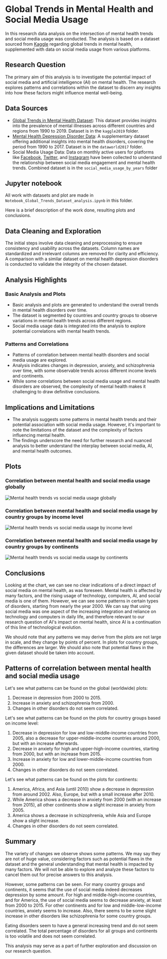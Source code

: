 # Global Trends in Mental Health and Social Media Usage

In this research data analysis on the intersection of mental health trends and social media usage was conducted. The analysis is based on a dataset sourced from [Kaggle](https://www.kaggle.com/datasets/imtkaggleteam/mental-health?select=1-+mental-illnesses-prevalence.csv) regarding global trends in mental health, supplemented with data on social media usage from various platforms.

## Research Question
The primary aim of this analysis is to investigate the potential impact of social media and artificial intelligence (AI) on mental health. The research explores patterns and correlations within the dataset to discern any insights into how these factors might influence mental well-being.

## Data Sources
- [Global Trends in Mental Health Dataset](https://www.kaggle.com/datasets/imtkaggleteam/mental-health?select=1-+mental-illnesses-prevalence.csv): This dataset provides insights into the prevalence of mental illnesses across different countries and regions from 1990 to 2019. Dataset is in the ```kaggle2019``` folder.
- [Mental Health Depression Disorder Data](https://data.world/vizzup/mental-health-depression-disorder-data/workspace/file?filename=Mental+health+Depression+disorder+Data.xlsx): A supplementary dataset offering additional insights into mental health disorders, covering the period from 1990 to 2017. Dataset is in the ```dataworld2017``` folder.
- Social Media Usage Data: Data on monthly active users for platforms like [Facebook](https://www.businessofapps.com/data/facebook-statistics/), [Twitter](https://www.businessofapps.com/data/twitter-statistics/), and [Instagram](https://www.businessofapps.com/data/instagram-statistics/) have been collected to understand the relationship between social media engagement and mental health trends. Combined dataset is in the ```social_media_usage_by_years``` folder

## Jupyter notebook
All work with datasets and plot are made in ```Notebook_Global_Trends_Dataset_analysis.ipynb``` in this folder. 

Here is a brief description of the work done, resulting plots and conclusions.

## Data Cleaning and Exploration
The initial steps involve data cleaning and preprocessing to ensure consistency and usability across the datasets. Column names are standardized and irrelevant columns are removed for clarity and efficiency. A comparison with a similar dataset on mental health depression disorders is conducted to validate the integrity of the chosen dataset.

## Analysis Highlights
### Basic Analysis and Plots
- Basic analysis and plots are generated to understand the overall trends in mental health disorders over time.
- The dataset is segmented by countries and country groups to observe variations in mental health trends across different regions.
- Social media usage data is integrated into the analysis to explore potential correlations with mental health trends.

### Patterns and Correlations
- Patterns of correlation between mental health disorders and social media usage are explored.
- Analysis indicates changes in depression, anxiety, and schizophrenia over time, with some observable trends across different income levels and continents.
- While some correlations between social media usage and mental health disorders are observed, the complexity of mental health makes it challenging to draw definitive conclusions.

## Implications and Limitations
- The analysis suggests some patterns in mental health trends and their potential association with social media usage. However, it's important to note the limitations of the dataset and the complexity of factors influencing mental health.
- The findings underscore the need for further research and nuanced analysis to better understand the interplay between social media, AI, and mental health outcomes.


## Plots

### Correlation between mental health and social media usage globally 

![Mental health trends vs social media usage globally](image.png)

### Correlation between mental health and social media usage by country groups by income level

![Mental health trends vs social media usage by income level](image-1.png)

### Correlation between mental health and social media usage by country groups by continents

![Mental health trends vs social media usage by continents](image-2.png)

## Conclusions

Looking at the chart, we can see no clear indications of a direct impact of social media on mental health, as was foreseen. Mental health is affected by many factors, and the rising usage of technology, computers, AI, and social media is one of them. However, we can see some patterns in certain types of disorders, starting from nearly the year 2000. We can say that using social media was one aspect of the increasing integration and reliance on technology and computers in daily life, and therefore relevant to our research question of AI's impact on mental health, since AI is a continuation of this line of technological evolution.

We should note that any patterns we may derive from the plots are not large in scale, and they change by points of percent. In plots for country groups, the differences are larger. We should also note that potential flaws in the given dataset should be taken into account.

## Patterns of correlation between mental health and social media usage

Let's see what patterns can be found on the global (worldwide) plots:
1. Decrease in depression from 2000 to 2015.
2. Increase in anxiety and schizophrenia from 2000.
3. Changes in other disorders do not seem correlated.

Let's see what patterns can be found on the plots for country groups based on income level:
1. Decrease in depression for low and low-middle-income countries from 2005, also a decrease for upper-middle-income countries around 2000, but with an increase afterwards.
2. Decrease in anxiety for high and upper-high-income countries, starting from 2000, but with an increase from 2015.
3. Increase in anxiety for low and lower-middle-income countries from 2000.
4. Changes in other disorders do not seem correlated.

Let's see what patterns can be found on the plots for continents:
1. America, Africa, and Asia (until 2010) show a decrease in depression from around 2002. Also, Europe, but with a small increase after 2010.
2. While America shows a decrease in anxiety from 2000 (with an increase from 2015), all other continents show a slight increase in anxiety from 2005.
3. America shows a decrease in schizophrenia, while Asia and Europe show a slight increase.
4. Changes in other disorders do not seem correlated.

## Summary

The variety of changes we observe shows some patterns. We may say they are not of huge value, considering factors such as potential flaws in the dataset and the general understanding that mental health is impacted by many factors. We will not be able to explore and analyze these factors to cancel them out for precise answers to this analysis. 

However, some patterns can be seen. For many country groups and continents, it seems that the use of social media indeed decreases depression by some amount. For high and middle-high-income countries, and for America, the use of social media seems to decrease anxiety, at least from 2000 to 2015. For other continents and for low and middle-low-income countries, anxiety seems to increase. Also, there seems to be some slight increase in other disorders like schizophrenia for some country groups. 

Eating disorders seem to have a general increasing trend and do not seem correlated. The total percentage of disorders for all groups and continents is too volatile and does not seem correlated.


This analysis may serve as a part of further exploration and discussion on our research question.